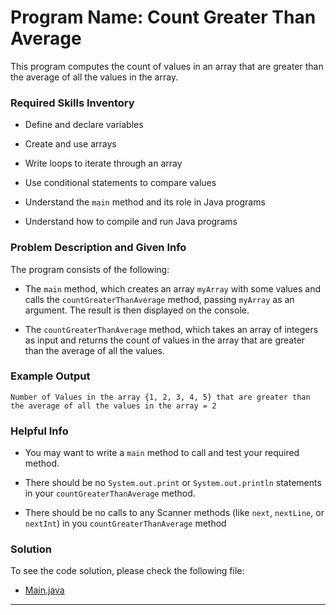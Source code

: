 # Program Name: Count Greater Than Average

This program computes the count of values in an array that are greater than the average of all the values in the array.

### Required Skills Inventory

- Define and declare variables

- Create and use arrays
- Write loops to iterate through an array
- Use conditional statements to compare values
- Understand the `main` method and its role in Java programs
- Understand how to compile and run Java programs

### Problem Description and Given Info

The program consists of the following:

- The `main` method, which creates an array `myArray` with some values and calls the `countGreaterThanAverage` method, passing `myArray` as an argument. The result is then displayed on the console.

- The `countGreaterThanAverage` method, which takes an array of integers as input and returns the count of values in the array that are greater than the average of all the values.

### Example Output

```
Number of Values in the array {1, 2, 3, 4, 5} that are greater than the average of all the values in the array = 2
```

### Helpful Info

* You may want to write a `main` method to call and test your required method.

* There should be no `System.out.print` or `System.out.println` statements in your `countGreaterThanAverage` method.

* There should be no calls to any Scanner methods (like `next`, `nextLine`, or `nextInt`) in you `countGreaterThanAverage` method

### Solution

To see the code solution, please check the following file:

* [Main.java](/Projects_02/Count_Greater_Than_Average/Main.java)

---